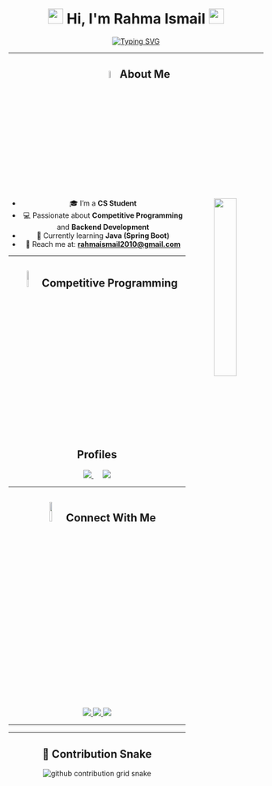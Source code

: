 <div align="center">

# <img src="https://raw.githubusercontent.com/MartinHeinz/MartinHeinz/master/wave.gif" width="30px">  Hi, I'm Rahma Ismail <img src="https://raw.githubusercontent.com/MartinHeinz/MartinHeinz/master/wave.gif" width="30px">  

<p align="center">
  <a href="https://git.io/typing-svg">
    <img src="https://readme-typing-svg.demolab.com?font=Fira+Code&pause=1000&color=D2A306&center=true&vCenter=true&width=600&lines=CS+Student;Java+Backend+Developer;Competitive+Programmer;Always+learning+new+things" alt="Typing SVG" />
  </a>
</p>

---

## <img src="https://i.pinimg.com/originals/3f/7e/4e/3f7e4eff7c96e9fe4b8b4b1ff3f7bdb5.gif" width="6%"> About Me

<img align="right" src="https://github.com/7oSkaaa/7oSkaaa/blob/main/Images/Right_Side.gif?raw=true" width="30%">

- 🎓 I’m a **CS Student**  
- 💻 Passionate about **Competitive Programming** and **Backend Development**  
- 🌱 Currently learning **Java (Spring Boot)**  
- 📧 Reach me at: **rahmaismail2010@gmail.com**

---

## <img src="https://media4.giphy.com/media/dMLmQfCO7lCA2gX3tw/giphy.gif" width="9%"> Competitive Programming Profiles

<div align="center">
  <a href="https://codeforces.com/profile/Rahma_ismail">
    <img src="https://img.shields.io/badge/Codeforces-1F8ACB?style=for-the-badge&logo=codeforces&logoColor=white" />
  </a>
  &emsp;
  <a href="https://leetcode.com/u/RahmaIsmail/">
    <img src="https://img.shields.io/badge/LeetCode-FFA116?style=for-the-badge&logo=leetcode&logoColor=white" />
  </a>
</div>

---

## <img src="https://github.com/7oSkaaa/7oSkaaa/blob/main/Images/Connect-with-me.gif?raw=true" width="10%"> Connect With Me

<p align="center">
  <a href="mailto:rahmaismail2010@gmail.com">
    <img src="https://img.shields.io/badge/Gmail-D14836?style=for-the-badge&logo=gmail&logoColor=white" />
  </a>
  <a href="(https://www.linkedin.com/in/rahma-ismail-629250254?utm_source=share&utm_campaign=share_via&utm_content=profile&utm_medium=android_app)">
    <img src="https://img.shields.io/badge/LinkedIn-0A66C2?style=for-the-badge&logo=linkedin&logoColor=white" />
  </a>
  <a href="https://github.com/RahmaIsmaill">
    <img src="https://img.shields.io/badge/GitHub-181717?style=for-the-badge&logo=github&logoColor=white" />
  </a>
</p>

---



---

## 🐍 Contribution Snake

<p align="center">
  <picture>
    <source media="(prefers-color-scheme: dark)" srcset="https://raw.githubusercontent.com/RahmaIsmail/RahmaIsmail/output/github-contribution-grid-snake-dark.svg">
    <source media="(prefers-color-scheme: light)" srcset="https://raw.githubusercontent.com/RahmaIsmail/RahmaIsmail/output/github-contribution-grid-snake.svg">
    <img alt="github contribution grid snake" src="https://raw.githubusercontent.com/RahmaIsmail/RahmaIsmail/output/github-contribution-grid-snake.svg">
  </picture>
</p>
